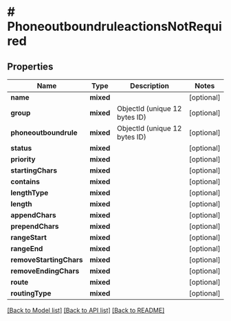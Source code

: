 # # PhoneoutboundruleactionsNotRequired

## Properties

Name | Type | Description | Notes
------------ | ------------- | ------------- | -------------
**name** | **mixed** |  | [optional]
**group** | **mixed** | ObjectId (unique 12 bytes ID) | [optional]
**phoneoutboundrule** | **mixed** | ObjectId (unique 12 bytes ID) | [optional]
**status** | **mixed** |  | [optional]
**priority** | **mixed** |  | [optional]
**startingChars** | **mixed** |  | [optional]
**contains** | **mixed** |  | [optional]
**lengthType** | **mixed** |  | [optional]
**length** | **mixed** |  | [optional]
**appendChars** | **mixed** |  | [optional]
**prependChars** | **mixed** |  | [optional]
**rangeStart** | **mixed** |  | [optional]
**rangeEnd** | **mixed** |  | [optional]
**removeStartingChars** | **mixed** |  | [optional]
**removeEndingChars** | **mixed** |  | [optional]
**route** | **mixed** |  | [optional]
**routingType** | **mixed** |  | [optional]

[[Back to Model list]](../../README.md#models) [[Back to API list]](../../README.md#endpoints) [[Back to README]](../../README.md)
